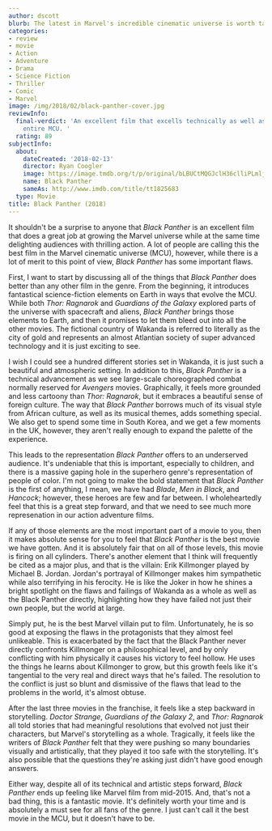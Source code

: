 ```yaml
---
author: dscott
blurb: The latest in Marvel's incredible cinematic universe is worth talking about.
categories:
- review
- movie
- Action
- Adventure
- Drama
- Science Fiction
- Thriller
- Comic
- Marvel
image: /img/2018/02/black-panther-cover.jpg
reviewInfo:
  final-verdict: 'An excellent film that excells technically as well as evolves the
    entire MCU. '
  rating: 89
subjectInfo:
  about:
    dateCreated: '2018-02-13'
    director: Ryan Coogler
    image: https://image.tmdb.org/t/p/original/bLBUCtMQGJclH36clliPLmljMys.jpg
    name: Black Panther
    sameAs: http://www.imdb.com/title/tt1825683
  type: Movie
title: Black Panther (2018)
---
```


It shouldn't be a surprise to anyone that *Black Panther* is an excellent film that does a great job at growing the Marvel universe while at the same time delighting audiences with thrilling action.  A lot of people are calling this the best film in the Marvel cinematic universe (MCU), however, while there is a lot of merit to this point of view, *Black Panther* has some important flaws. 

First, I want to start by discussing all of the things that *Black Panther* does better than any other film in the genre. From the beginning, it introduces fantastical science-fiction elements on Earth in ways that evolve the MCU. While both *Thor: Ragnarok* and *Guardians of the Galaxy* explored parts of the universe with spacecraft and aliens, *Black Panther* brings those elements to Earth, and then it promises to let them bleed out into all the other movies. The fictional country of Wakanda is referred to literally as the city of gold and represents an almost Atlantian society of super advanced technology and it is just exciting to see.

I wish I could see a hundred different stories set in Wakanda, it is just such a beautiful and atmospheric setting. In addition to this, *Black Panther* is a technical advancement as we see large-scale choreographed combat normally reserved for *Avengers* movies. Graphically, it feels more grounded and less cartoony than *Thor: Ragnarok*, but it embraces a beautiful sense of foreign culture. The way that *Black Panther* borrows much of its visual style from African culture, as well as its musical themes, adds something special. We also get to spend some time in South Korea, and we get a few moments in the UK, however, they aren't really enough to expand the palette of the experience. 

This leads to the representation *Black Panther* offers to an underserved audience. It's undeniable that this is important, especially to children, and there is a massive gaping hole in the superhero genre's representation of people of color. I'm not going to make the bold statement that *Black Panther* is the first of anything, I mean, we have had *Blade*, *Men in Black*, and *Hancock*; however, these heroes are few and far between. I wholeheartedly feel that this is a great step forward, and that we need to see much more represenation in our action adventure films.

If any of those elements are the most important part of a movie to you, then it makes absolute sense for you to feel that *Black Panther* is the best movie we have gotten. And it is absolutely fair that on all of those levels, this movie is firing on all cylinders. There's another element that I think will frequently be cited as a major plus, and that is the villain: Erik Killmonger played by Michael B. Jordan. Jordan's portrayal of Killmonger makes him sympathetic while also terrifying in his ferocity. He is like the Joker in how he shines a bright spotlight on the flaws and failings of Wakanda as a whole as well as the Black Panther directly, highlighting how they have failed not just their own people, but the world at large.

Simply put, he is the best Marvel villain put to film. Unfortunately, he is so good at exposing the flaws in the protagonists that they almost feel unlikeable. This is exacerbated by the fact that the Black Panther never directly confronts Killmonger on a philosophical level, and by only conflicting with him physically it causes his victory to feel hollow. He uses the things he learns about Killmonger to grow, but this growth feels like it's tangential to the very real and direct ways that he's failed. The resolution to the conflict is just so blunt and dismissive of the flaws that lead to the problems in the world, it's almost obtuse. 

After the last three movies in the franchise, it feels like a step backward in storytelling. *Doctor Strange*, *Guardians of the Galaxy 2*, and *Thor: Ragnarok* all told stories that had meaningful resolutions that evolved not just their characters, but Marvel's storytelling as a whole. Tragically, it feels like the writers of *Black Panther* felt that they were pushing so many boundaries visually and artistically, that they played it too safe with the storytelling. It's also possible that the questions they're asking just didn't have good enough answers. 

Either way, despite all of its technical and artistic steps forward, *Black Panther* ends up feeling like Marvel film from mid-2015. And, that's not a bad thing, this is a fantastic movie. It's definitely worth your time and is absolutely a must see for all fans of the genre. I just can't call it the best movie in the MCU, but it doesn't have to be.